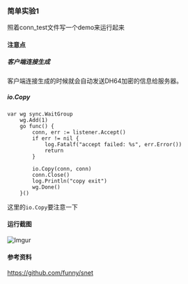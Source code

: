 ### 简单实验1
照着conn_test文件写一个demo来运行起来

#### 注意点
##### 客户端连接生成
客户端连接生成的时候就会自动发送DH64加密的信息给服务器。

##### io.Copy
```
var wg sync.WaitGroup
	wg.Add(1)
	go func() {
		conn, err := listener.Accept()
		if err != nil {
			log.Fatalf("accept failed: %s", err.Error())
			return
		}

		io.Copy(conn, conn)
		conn.Close()
		log.Println("copy exit")
		wg.Done()
	}()
```
这里的`io.Copy`要注意一下

#### 运行截图
![Imgur](http://i.imgur.com/BvR0xVa.png)

#### 参考资料
https://github.com/funny/snet